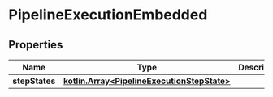 
# PipelineExecutionEmbedded

## Properties
Name | Type | Description | Notes
------------ | ------------- | ------------- | -------------
**stepStates** | [**kotlin.Array&lt;PipelineExecutionStepState&gt;**](PipelineExecutionStepState.md) |  |  [optional]



